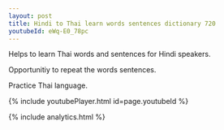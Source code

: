 ```yaml
---
layout: post
title: Hindi to Thai learn words sentences dictionary 720 
youtubeId: eWq-E0_78pc
---
```

 
 
Helps to learn Thai words and sentences for Hindi speakers.

Opportunitiy to repeat the words sentences. 

Practice Thai language. 
 
{% include youtubePlayer.html id=page.youtubeId %}
 
 
{% include analytics.html %}